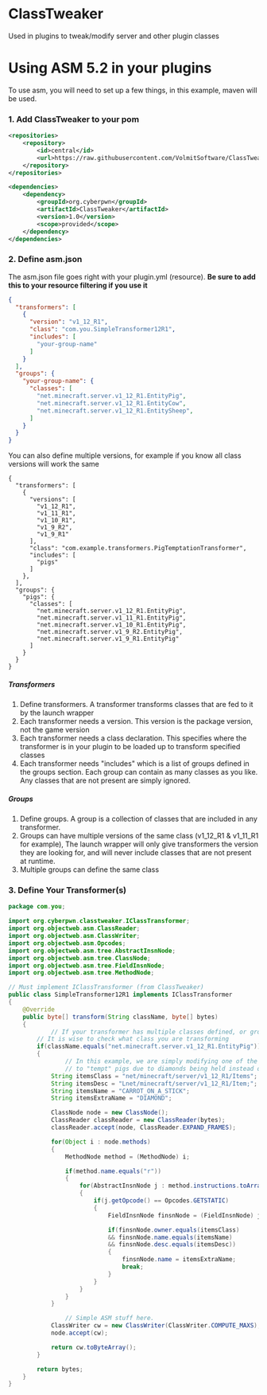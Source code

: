 # ClassTweaker
Used in plugins to tweak/modify server and other plugin classes

# Using ASM 5.2 in your plugins
To use asm, you will need to set up a few things, in this example, maven will be used.

### 1. Add ClassTweaker to your pom
``` xml
<repositories>
    <repository>
        <id>central</id>
        <url>https://raw.githubusercontent.com/VolmitSoftware/ClassTweaker/master/</url>
    </repository>
</repositories>

<dependencies>
    <dependency>
        <groupId>org.cyberpwn</groupId>
        <artifactId>ClassTweaker</artifactId>
        <version>1.0</version>
        <scope>provided</scope>
    </dependency>
</dependencies>
```

### 2. Define asm.json
The asm.json file goes right with your plugin.yml (resource). **Be sure to add this to your resource filtering if you use it**

``` json
{
  "transformers": [
    {
      "version": "v1_12_R1",
      "class": "com.you.SimpleTransformer12R1",
      "includes": [
        "your-group-name"
      ]
    }
  ],
  "groups": {
    "your-group-name": {
      "classes": [
        "net.minecraft.server.v1_12_R1.EntityPig",
        "net.minecraft.server.v1_12_R1.EntityCow",
        "net.minecraft.server.v1_12_R1.EntitySheep",
      ]
    }
  }
}
```

You can also define multiple versions, for example if you know all class versions will work the same

```
{
  "transformers": [
    {
      "versions": [
        "v1_12_R1",
        "v1_11_R1",
        "v1_10_R1",
        "v1_9_R2",
        "v1_9_R1"
      ],
      "class": "com.example.transformers.PigTemptationTransformer",
      "includes": [
        "pigs"
      ]
    },
  ],
  "groups": {
    "pigs": {
      "classes": [
        "net.minecraft.server.v1_12_R1.EntityPig",
        "net.minecraft.server.v1_11_R1.EntityPig",
        "net.minecraft.server.v1_10_R1.EntityPig",
        "net.minecraft.server.v1_9_R2.EntityPig",
        "net.minecraft.server.v1_9_R1.EntityPig"
      ]
    }
  }
}
```

##### Transformers 
1. Define transformers. A transformer transforms classes that are fed to it by the launch wrapper
2. Each transformer needs a version. This version is the package version, not the game version
3. Each transformer needs a class declaration. This specifies where the transformer is in your plugin to be loaded up to transform specified classes
4. Each transformer needs "includes" which is a list of groups defined in the groups section. Each group can contain as many classes as you like. Any classes that are not present are simply ignored.

##### Groups
1. Define groups. A group is a collection of classes that are included in any transformer.
2. Groups can have multiple versions of the same class (v1_12_R1 & v1_11_R1 for example), The launch wrapper will only give transformers the version they are looking for, and will never include classes that are not present at runtime.
3. Multiple groups can define the same class

### 3. Define Your Transformer(s)
``` java
package com.you;

import org.cyberpwn.classtweaker.IClassTransformer;
import org.objectweb.asm.ClassReader;
import org.objectweb.asm.ClassWriter;
import org.objectweb.asm.Opcodes;
import org.objectweb.asm.tree.AbstractInsnNode;
import org.objectweb.asm.tree.ClassNode;
import org.objectweb.asm.tree.FieldInsnNode;
import org.objectweb.asm.tree.MethodNode;

// Must implement IClassTransformer (from ClassTweaker)
public class SimpleTransformer12R1 implements IClassTransformer
{
	@Override
	public byte[] transform(String className, byte[] bytes)
	{
    		// If your transformer has multiple classes defined, or groups,
   		// It is wise to check what class you are transforming
		if(className.equals("net.minecraft.server.v1_12_R1.EntityPig"))
		{
      			// In this example, we are simply modifying one of the pigs goals
      			// to "tempt" pigs due to diamonds being held instead of carrots on a stick
			String itemsClass = "net/minecraft/server/v1_12_R1/Items";
			String itemsDesc = "Lnet/minecraft/server/v1_12_R1/Item;";
			String itemsName = "CARROT_ON_A_STICK";
			String itemsExtraName = "DIAMOND";

			ClassNode node = new ClassNode();
			ClassReader classReader = new ClassReader(bytes);
			classReader.accept(node, ClassReader.EXPAND_FRAMES);

			for(Object i : node.methods)
			{
				MethodNode method = (MethodNode) i;

				if(method.name.equals("r"))
				{
					for(AbstractInsnNode j : method.instructions.toArray())
					{
						if(j.getOpcode() == Opcodes.GETSTATIC)
						{
							FieldInsnNode finsnNode = (FieldInsnNode) j;

							if(finsnNode.owner.equals(itemsClass) 
							&& finsnNode.name.equals(itemsName) 
							&& finsnNode.desc.equals(itemsDesc))
							{
								finsnNode.name = itemsExtraName;
								break;
							}
						}
					}
				}
			}

     			// Simple ASM stuff here.
			ClassWriter cw = new ClassWriter(ClassWriter.COMPUTE_MAXS);
			node.accept(cw);

			return cw.toByteArray();
		}

		return bytes;
	}
}

```
